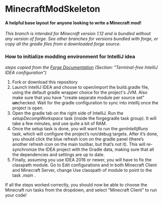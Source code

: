 # MinecraftModSkeleton
#### A helpful base layout for anyone looking to write a Minecraft mod!

_This branch is intended for Minecraft version 1.12 and is bundled without any version of forge. See other branches for versions bundled with forge, or copy all the gradle files from a downloaded forge source._

### How to initialize modding environment for IntelliJ idea
_steps copied from the [Forge Documentation](https://mcforge.readthedocs.io/en/latest/gettingstarted/#terminal-free-intellij-idea-configuration) (Section: "Terminal-free IntelliJ IDEA configuration")_

1. Fork or download this repository
2. Launch IntelliJ IDEA and choose to open/import the build.gradle file, using the default gradle wrapper choice for the project's JVM. Also make sure that you have "create separate module per source set" **un**checked. Wait for the gradle configuration to sync into intellij once the project is open.
3. Open the gradle tab on the right side of IntelliJ. Run the _setupDecompWorkspace_ task (inside the forgegradle task group). It will take a few minutes, and use quite a bit of RAM. 
4. Once the setup task is done, you will want to run the _genIntellijRuns_ task, which will configure the project’s run/debug targets.
After it’s done, you should click the blue refresh icon on the gradle panel (there’s another refresh icon on the main toolbar, but that’s not it). This will re-synchronize the IDEA project with the Gradle data, making sure that all the dependencies and settings are up to date.
5. Finally, assuming you use IDEA 2016 or newer, you will have to fix the classpath module. Go to Edit configurations and in both Minecraft Client and Minecraft Server, change Use classpath of module to point to the task _<ModName>.main_ .
  
If all the steps worked correctly, you should now be able to choose the Minecraft run tasks from the dropdown, and select "Minecraft Client" to run your code!
